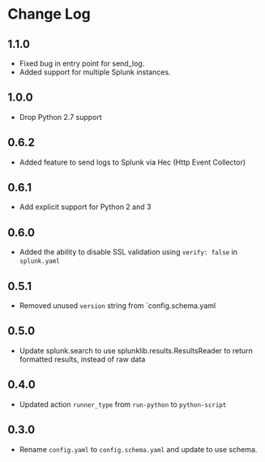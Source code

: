 # Change Log

## 1.1.0

- Fixed bug in entry point for send_log.
- Added support for multiple Splunk instances.

## 1.0.0

* Drop Python 2.7 support

## 0.6.2

- Added feature to send logs to Splunk via Hec (Http Event Collector)

## 0.6.1

- Add explicit support for Python 2 and 3

## 0.6.0

- Added the ability to disable SSL validation using `verify: false` in `splunk.yaml`

## 0.5.1

- Removed unused `version` string from `config.schema.yaml
 
## 0.5.0

- Update splunk.search to use splunklib.results.ResultsReader to return formatted results,
  instead of raw data

## 0.4.0

- Updated action `runner_type` from `run-python` to `python-script`

## 0.3.0

- Rename `config.yaml` to `config.schema.yaml` and update to use schema.

